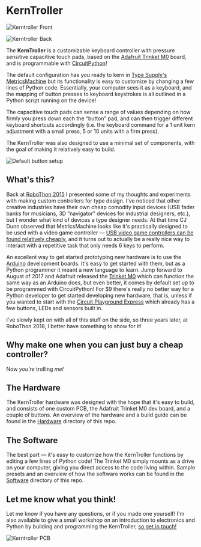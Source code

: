 # KernTroller

![Kerntroller Front](/images/KernTroller-Front.jpg)

![Kerntroller Back](/images/KernTroller-Back.jpg)

The **KernTroller** is a customizable keyboard controller with pressure sensitive capacitive touch pads, based on the [Adafruit Trinket M0](https://www.adafruit.com/product/3500) board, and is programmable with [CircuitPython](https://circuitpython.readthedocs.io/en/2.x/)!

The default configuration has you ready to kern in [Type Supply's MetricsMachine](http://tools.typesupply.com/) but its functionality is easy to customize by changing a few lines of Python code. Essentially, your computer sees it as a keyboard, and the mapping of button presses to keyboard keystrokes is all outlined in a Python script running on the device!

The capacitive touch pads can sense a range of values depending on how firmly you press down each the “button” pad, and can then trigger different keyboard shortcuts accordingly (i.e. the keyboard command for a 1 unit kern adjustment with a small press, 5 or 10 units with a firm press).

The KernTroller was also designed to use a minimal set of components, with the goal of making it relatively easy to build.

![Default button setup](/images/MMLayout.gif)


## What's this?

Back at [RoboThon 2015](https://vimeo.com/album/3329572) I presented some of my thoughts and experiments with making custom controllers for type design. I've noticed that other creative industries have their own cheap comodity input devices (USB fader banks for musicians, 3D ”navigator” devices for industrial designers, etc.), but I wonder what kind of devices a type designer needs. At that time CJ Dunn observed that MetricsMachine looks like it's practically designed to be used with a video game controller — [USB video game controllers can be found relatively cheaply](https://www.google.com/search?q=usb+super+nintendo+controller), and it turns out to actually be a really nice way to interact with a repetitive task that only needs 6 keys to perform.

An excellent way to get started prototyping new hardware is to use the [Arduino](https://www.arduino.cc/) development boards. It's easy to get started with them, but as a Python programmer it meant a new language to learn. Jump forward to August of 2017 and Adafruit released the [Trinket M0](https://learn.adafruit.com/adafruit-trinket-m0-circuitpython-arduino/overview) which can function the same way as an Arduino does, but even better, it comes by default set up to be programmed with CircuitPython! For $9 there's really no better way for a Python developer to get started developing new hardware, that is, unless if you wanted to start with the [Circuit Playground Express](https://www.adafruit.com/product/3333) which already has a few buttons, LEDs and sensors built in.

I've slowly kept on with all of this stuff on the side, so three years later, at RoboThon 2018, I better have something to show for it!


## Why make one when you can just buy a cheap controller?

Now *you’re* trolling *me!*

## The Hardware

The KernTroller hardware was designed with the hope that it's easy to build, and consists of one custom PCB, the Adafruit Trinket M0 dev board, and a couple of buttons. An overview of the hardware and a build guide can be found in the [Hardware](/Hardware) directory of this repo.

## The Software

The best part — it's easy to customize how the KernTroller functions by editing a few lines of Python code! The Trinket M0 simply mounts as a drive on your computer, giving you direct access to the code living within. Sample presets and an overview of how the software works can be found in the [Software](/Software) directory of this repo.

## Let me know what you think!

Let me know if you have any questions, or if you made one yourself! I'm also available to give a small workshop on an introduction to electronics and Python by building and programming the KernTroller, [so get in touch!](http://www.andyclymer.com/)

![Kerntroller PCB](/images/KernTroller-PCB.jpg)

